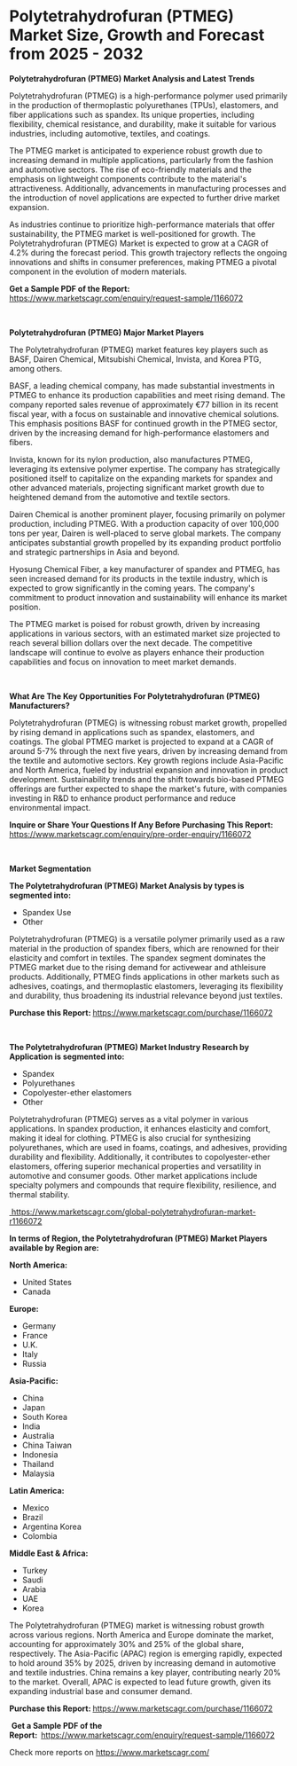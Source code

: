 <p><h1>Polytetrahydrofuran (PTMEG) Market Size, Growth and Forecast from 2025 - 2032</h1></p><p><strong>Polytetrahydrofuran (PTMEG) Market Analysis and Latest Trends</strong></p>
<p><p>Polytetrahydrofuran (PTMEG) is a high-performance polymer used primarily in the production of thermoplastic polyurethanes (TPUs), elastomers, and fiber applications such as spandex. Its unique properties, including flexibility, chemical resistance, and durability, make it suitable for various industries, including automotive, textiles, and coatings. </p><p>The PTMEG market is anticipated to experience robust growth due to increasing demand in multiple applications, particularly from the fashion and automotive sectors. The rise of eco-friendly materials and the emphasis on lightweight components contribute to the material's attractiveness. Additionally, advancements in manufacturing processes and the introduction of novel applications are expected to further drive market expansion. </p><p>As industries continue to prioritize high-performance materials that offer sustainability, the PTMEG market is well-positioned for growth. The Polytetrahydrofuran (PTMEG) Market is expected to grow at a CAGR of 4.2% during the forecast period. This growth trajectory reflects the ongoing innovations and shifts in consumer preferences, making PTMEG a pivotal component in the evolution of modern materials.</p></p>
<p><strong>Get a Sample PDF of the Report:&nbsp;</strong> <a href="https://www.marketscagr.com/enquiry/request-sample/1166072?utm_campaign=1895&utm_medium=2&utm_source=Github&utm_content=ia&utm_term=02022025&utm_id=polytetrahydrofuran-ptmeg">https://www.marketscagr.com/enquiry/request-sample/1166072</a></p>
<p>&nbsp;</p>
<p><strong>Polytetrahydrofuran (PTMEG) Major Market Players</strong></p>
<p><p>The Polytetrahydrofuran (PTMEG) market features key players such as BASF, Dairen Chemical, Mitsubishi Chemical, Invista, and Korea PTG, among others. </p><p>BASF, a leading chemical company, has made substantial investments in PTMEG to enhance its production capabilities and meet rising demand. The company reported sales revenue of approximately €77 billion in its recent fiscal year, with a focus on sustainable and innovative chemical solutions. This emphasis positions BASF for continued growth in the PTMEG sector, driven by the increasing demand for high-performance elastomers and fibers.</p><p>Invista, known for its nylon production, also manufactures PTMEG, leveraging its extensive polymer expertise. The company has strategically positioned itself to capitalize on the expanding markets for spandex and other advanced materials, projecting significant market growth due to heightened demand from the automotive and textile sectors.</p><p>Dairen Chemical is another prominent player, focusing primarily on polymer production, including PTMEG. With a production capacity of over 100,000 tons per year, Dairen is well-placed to serve global markets. The company anticipates substantial growth propelled by its expanding product portfolio and strategic partnerships in Asia and beyond.</p><p>Hyosung Chemical Fiber, a key manufacturer of spandex and PTMEG, has seen increased demand for its products in the textile industry, which is expected to grow significantly in the coming years. The company's commitment to product innovation and sustainability will enhance its market position.</p><p>The PTMEG market is poised for robust growth, driven by increasing applications in various sectors, with an estimated market size projected to reach several billion dollars over the next decade. The competitive landscape will continue to evolve as players enhance their production capabilities and focus on innovation to meet market demands.</p></p>
<p>&nbsp;</p>
<p><strong>What Are The Key Opportunities For Polytetrahydrofuran (PTMEG) Manufacturers?</strong></p>
<p><p>Polytetrahydrofuran (PTMEG) is witnessing robust market growth, propelled by rising demand in applications such as spandex, elastomers, and coatings. The global PTMEG market is projected to expand at a CAGR of around 5-7% through the next five years, driven by increasing demand from the textile and automotive sectors. Key growth regions include Asia-Pacific and North America, fueled by industrial expansion and innovation in product development. Sustainability trends and the shift towards bio-based PTMEG offerings are further expected to shape the market's future, with companies investing in R&D to enhance product performance and reduce environmental impact.</p></p>
<p><strong>Inquire or Share Your Questions If Any Before Purchasing This Report:</strong> <a href="https://www.marketscagr.com/enquiry/pre-order-enquiry/1166072?utm_campaign=1895&utm_medium=2&utm_source=Github&utm_content=ia&utm_term=02022025&utm_id=polytetrahydrofuran-ptmeg">https://www.marketscagr.com/enquiry/pre-order-enquiry/1166072</a></p>
<p>&nbsp;</p>
<p><strong>Market Segmentation</strong></p>
<p><strong>The Polytetrahydrofuran (PTMEG) Market Analysis by types is segmented into:</strong></p>
<p><ul><li>Spandex Use</li><li>Other</li></ul></p>
<p><p>Polytetrahydrofuran (PTMEG) is a versatile polymer primarily used as a raw material in the production of spandex fibers, which are renowned for their elasticity and comfort in textiles. The spandex segment dominates the PTMEG market due to the rising demand for activewear and athleisure products. Additionally, PTMEG finds applications in other markets such as adhesives, coatings, and thermoplastic elastomers, leveraging its flexibility and durability, thus broadening its industrial relevance beyond just textiles.</p></p>
<p><strong>Purchase this Report:&nbsp;</strong><a href="https://www.marketscagr.com/purchase/1166072?utm_campaign=1895&utm_medium=2&utm_source=Github&utm_content=ia&utm_term=02022025&utm_id=polytetrahydrofuran-ptmeg">https://www.marketscagr.com/purchase/1166072</a></p>
<p>&nbsp;</p>
<p><strong>The Polytetrahydrofuran (PTMEG) Market Industry Research by Application is segmented into:</strong></p>
<p><ul><li>Spandex</li><li>Polyurethanes</li><li>Copolyester-ether elastomers</li><li>Other</li></ul></p>
<p><p>Polytetrahydrofuran (PTMEG) serves as a vital polymer in various applications. In spandex production, it enhances elasticity and comfort, making it ideal for clothing. PTMEG is also crucial for synthesizing polyurethanes, which are used in foams, coatings, and adhesives, providing durability and flexibility. Additionally, it contributes to copolyester-ether elastomers, offering superior mechanical properties and versatility in automotive and consumer goods. Other market applications include specialty polymers and compounds that require flexibility, resilience, and thermal stability.</p></p>
<p><a href="https://www.marketscagr.com/global-polytetrahydrofuran-market-r1166072?utm_campaign=1895&utm_medium=2&utm_source=Github&utm_content=ia&utm_term=02022025&utm_id=polytetrahydrofuran-ptmeg">&nbsp;https://www.marketscagr.com/global-polytetrahydrofuran-market-r1166072</a></p>
<p><strong>In terms of Region, the Polytetrahydrofuran (PTMEG) Market Players available by Region are:</strong></p>
<p>
    <p> <strong> North America: </strong>
        <ul>
            <li>United States</li>
            <li>Canada</li>
        </ul>
        </p> 
    <p> <strong> Europe: </strong>
        <ul>
            <li>Germany</li>
            <li>France</li>
            <li>U.K.</li>
            <li>Italy</li>
            <li>Russia</li>
        </ul>
        </p> 
    <p> <strong> Asia-Pacific: </strong>
        <ul>
            <li>China</li>
            <li>Japan</li>
            <li>South Korea</li>
            <li>India</li>
            <li>Australia</li>
            <li>China Taiwan</li>
            <li>Indonesia</li>
            <li>Thailand</li>
            <li>Malaysia</li>
        </ul>
        </p> 
    <p> <strong> Latin America: </strong>
        <ul>
            <li>Mexico</li>
            <li>Brazil</li>
            <li>Argentina Korea</li>
            <li>Colombia</li>
        </ul>
        </p> 
    <p> <strong> Middle East & Africa: </strong>
        <ul>
            <li>Turkey</li>
            <li>Saudi</li>
            <li>Arabia</li>
            <li>UAE</li>
            <li>Korea</li>
        </ul>
    </p>
    </p>
<p><p>The Polytetrahydrofuran (PTMEG) market is witnessing robust growth across various regions. North America and Europe dominate the market, accounting for approximately 30% and 25% of the global share, respectively. The Asia-Pacific (APAC) region is emerging rapidly, expected to hold around 35% by 2025, driven by increasing demand in automotive and textile industries. China remains a key player, contributing nearly 20% to the market. Overall, APAC is expected to lead future growth, given its expanding industrial base and consumer demand.</p></p>
<p><strong>Purchase this Report: </strong><a href="https://www.marketscagr.com/purchase/1166072?utm_campaign=1895&utm_medium=2&utm_source=Github&utm_content=ia&utm_term=02022025&utm_id=polytetrahydrofuran-ptmeg">https://www.marketscagr.com/purchase/1166072</a></p>
<p>&nbsp;<strong>Get a Sample PDF of the Report:&nbsp;&nbsp;</strong><a href="https://www.marketscagr.com/enquiry/request-sample/1166072?utm_campaign=1895&utm_medium=2&utm_source=Github&utm_content=ia&utm_term=02022025&utm_id=polytetrahydrofuran-ptmeg">https://www.marketscagr.com/enquiry/request-sample/1166072</a></p>
<p><strong></strong></p>
<p>Check more reports on <a href="https://www.marketscagr.com/?utm_campaign=1895&utm_medium=2&utm_source=Github&utm_content=ia&utm_term=02022025&utm_id=polytetrahydrofuran-ptmeg">https://www.marketscagr.com/</a></p>